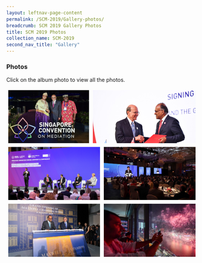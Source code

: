 ```yaml
---
layout: leftnav-page-content
permalink: /SCM-2019/Gallery-photos/
breadcrumb: SCM 2019 Gallery Photos
title: SCM 2019 Photos
collection_name: SCM-2019
second_nav_title: "Gallery"
---
```

### **Photos**
Click on the album photo to view all the photos.
<style>
.row {
  display: flex;
  height: 150px;
}
  
.row .column {
  margin: 5px;
}

.row .column img {
  width: 300px;
  <!--height: 300px;-->
}
</style>
<div class="row">
  <div class="column">
  <a href="https://www.dropbox.com/sh/1c43dt6ww6glrrm/AACcKYKOYEeC0bI7Tc7bXU4Ga/Singapore%20Convention%20Welcome%20Reception?dl=0&subfolder_nav_tracking=1" target="_blank">
    <img src="/images/album-welcome-reception.jpg" title="Welcome Reception" alt="Singapore Convention on Mediation 2019"></a><br>
  Singapore Convention Welcome Reception<br><br>
  </div>
   <div class="column">
  <a href="https://www.dropbox.com/sh/1c43dt6ww6glrrm/AABgqW18D7PFRrjEtbf-Fjuqa/Singapore%20Convention%20Signing%20Ceremony%20and%20Conference?dl=0&subfolder_nav_tracking=1"  target="_blank">
<img src="/images/album-signing-ceremony.jpg" title="Singapore Convention Signing Ceremony and Conference" alt="Singapore Convention on Mediation 2019"></a><br>Singapore Convention Signing Ceremony and Conference
  </div>
</div>
  
<div class="row">
  <div class="column">
  <a href="https://www.dropbox.com/sh/5gf65kl1i1egddq/AADzDBYe1YrD6NKgizgKXtRaa?dl=0"  target="_blank">
    <img src="/images/album-panel-breakout.jpg" title="Panel Discussions & Breakout Sessions" alt="Singapore Convention on Mediation 2019"></a><br>
  Panel Discussions & Breakout Sessions<br><br>
  </div>
   <div class="column">
  <a href="https://www.dropbox.com/sh/1c43dt6ww6glrrm/AAA69LY6SG8rpcq5ZeCF_8pOa/Singapore%20Convention%20Gala%20Dinner?dl=0&subfolder_nav_tracking=1"  target="_blank">
    <img src="/images/album-gala-dinner.jpg" title="Singapore Convention Gala Dinner" alt="Singapore Convention on Mediation 2019"></a><br>
  Singapore Convention Gala Dinner
  </div>
</div>

<div class="row">
  <div class="column">
  <a href="https://www.dropbox.com/sh/1c43dt6ww6glrrm/AADWHs1YvcgOOUp4-dNAoN4Ca/Grand%20Opening%20of%20Maxwell%20Chambers%20Suites?dl=0&subfolder_nav_tracking=1"  target="_blank">
    <img src="/images/album-granding-opening.jpg" title="Grand Opening of Maxwell Chambers Suites" alt="Singapore Convention on Mediation 2019"></a><br>
  Grand Opening of Maxwell Chambers Suites<br><br>
  </div>
   <div class="column">
  <a href="https://www.dropbox.com/sh/1c43dt6ww6glrrm/AAC1smNDuwiArkPLj4qRz1bfa/Experience%20Singapore?dl=0&subfolder_nav_tracking=1"  target="_blank">
    <img src="/images/album-experience-singapore.jpg" title="Experience Singapore" alt="Singapore Convention on Mediation 2019"></a><br>
  Experience Singapore
  </div>
</div>
                                                                                                                        
